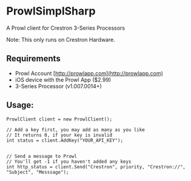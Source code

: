 ProwlSimplSharp
===============

A Prowl client for Crestron 3-Series Processors

Note: This only runs on Crestron Hardware.


## Requirements

* Prowl Account [http://prowlapp.com](http://prowlapp.com)
* iOS device with the Prowl App ($2.99)
* 3-Series Processor (v1.007.0014+)


## Usage:

```
ProwlClient client = new ProwlClient();

// Add a key first, you may add as many as you like
// It returns 0, if your key is invalid
int status = client.AddKey("YOUR_API_KEY");


// Send a message to Prowl
// You'll get -1 if you haven't added any keys
int http_status = client.Send("Crestron", priority, "Crestron://", "Subject", "Messsage");

```
